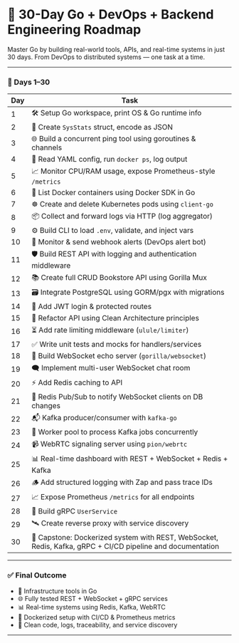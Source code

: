 # 🚀 30-Day Go + DevOps + Backend Engineering Roadmap

Master Go by building real-world tools, APIs, and real-time systems in just 30 days. From DevOps to distributed systems — one task at a time.

---

### 🔧 Days 1–30

 | Day | Task |
 |-----|------|
 | 1 | 🛠️ Setup Go workspace, print OS & Go runtime info |
 | 2 | 🧬 Create `SysStats` struct, encode as JSON |
 | 3 | 🌐 Build a concurrent ping tool using goroutines & channels |
 | 4 | 🧾 Read YAML config, run `docker ps`, log output |
 | 5 | 📈 Monitor CPU/RAM usage, expose Prometheus-style `/metrics` |
 | 6 | 🐳 List Docker containers using Docker SDK in Go | 
 | 7 | ☸️ Create and delete Kubernetes pods using `client-go` |
 | 8 | 📦 Collect and forward logs via HTTP (log aggregator) |
 | 9 | ⚙️ Build CLI to load `.env`, validate, and inject vars |
| 10 | 🚨 Monitor & send webhook alerts (DevOps alert bot) |
| 11 | 🛡️ Build REST API with logging and authentication middleware |
| 12 | 📚 Create full CRUD Bookstore API using Gorilla Mux |
| 13 | 🗃️ Integrate PostgreSQL using GORM/pgx with migrations |
| 14 | 🔐 Add JWT login & protected routes |
| 15 | 🧼 Refactor API using Clean Architecture principles |
| 16 | ⏳ Add rate limiting middleware (`ulule/limiter`) |
| 17 | ✅ Write unit tests and mocks for handlers/services |
| 18 | 🔄 Build WebSocket echo server (`gorilla/websocket`) |
| 19 | 🗨️ Implement multi-user WebSocket chat room |
| 20 | ⚡ Add Redis caching to API |
| 21 | 📢 Redis Pub/Sub to notify WebSocket clients on DB changes |
| 22 | 📬 Kafka producer/consumer with `kafka-go` |
| 23 | 🧵 Worker pool to process Kafka jobs concurrently |
| 24 | 📹 WebRTC signaling server using `pion/webrtc` |
| 25 | 📊 Real-time dashboard with REST + WebSocket + Redis + Kafka |
| 26 | 🪵 Add structured logging with Zap and pass trace IDs |
| 27 | 📈 Expose Prometheus `/metrics` for all endpoints |
| 28 | 💬 Build gRPC `UserService` |
| 29 | 🛰️ Create reverse proxy with service discovery |
| 30 | 🚀 Capstone: Dockerized system with REST, WebSocket, Redis, Kafka, gRPC + CI/CD pipeline and documentation |

---

### ✅ Final Outcome

- 🔧 Infrastructure tools in Go  
- 🌐 Fully tested REST + WebSocket + gRPC services  
- 📊 Real-time systems using Redis, Kafka, WebRTC  
- 🐳 Dockerized setup with CI/CD & Prometheus metrics  
- 🧼 Clean code, logs, traceability, and service discovery  

---
